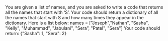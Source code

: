 You are given a list of names, and you are asked to write a code
that returns all the names that start with ‘S’. Your code should
return a dictionary of all the names that start with S and how
many times they appear in the dictionary. Here is a list below:
names = ["Joseph","Nathan", "Sasha", "Kelly", "Muhammad",
"Jabulani", "Sera”, "Patel", "Sera"]
Your code should return: {"Sasha": 1, "Sera": 2}
